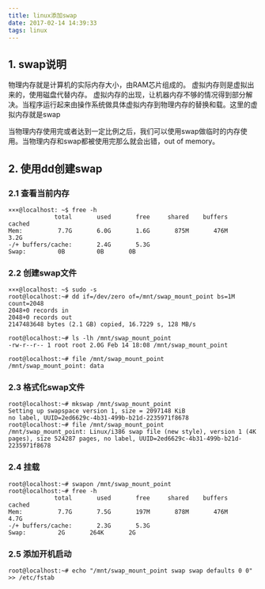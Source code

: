 ```yaml
---
title: linux添加swap
date: 2017-02-14 14:39:33
tags: linux
---
```


## 1. swap说明
物理内存就是计算机的实际内存大小，由RAM芯片组成的。
虚拟内存则是虚拟出来的，使用磁盘代替内存。
虚拟内存的出现，让机器内存不够的情况得到部分解决。当程序运行起来由操作系统做具体虚拟内存到物理内存的替换和载。这里的虚拟内存就是swap

当物理内存使用完或者达到一定比例之后，我们可以使用swap做临时的内存使用。当物理内存和swap都被使用完那么就会出错，out of memory。

## 2. 使用dd创建swap

### 2.1 查看当前内存
```
×××@localhost: ~$ free -h
             total       used       free     shared    buffers     cached
Mem:          7.7G       6.0G       1.6G       875M       476M       3.2G
-/+ buffers/cache:       2.4G       5.3G
Swap:         0B         0B       0B
```

### 2.2 创建swap文件
```
×××@localhost: ~$ sudo -s
root@localhost:~# dd if=/dev/zero of=/mnt/swap_mount_point bs=1M count=2048
2048+0 records in
2048+0 records out
2147483648 bytes (2.1 GB) copied, 16.7229 s, 128 MB/s

root@localhost:~# ls -lh /mnt/swap_mount_point 
-rw-r--r-- 1 root root 2.0G Feb 14 18:08 /mnt/swap_mount_point

root@localhost:~# file /mnt/swap_mount_point 
/mnt/swap_mount_point: data

```

### 2.3 格式化swap文件
```
root@localhost:~# mkswap /mnt/swap_mount_point 
Setting up swapspace version 1, size = 2097148 KiB
no label, UUID=2ed6629c-4b31-499b-b21d-2235971f8678
root@localhost:~# file /mnt/swap_mount_point 
/mnt/swap_mount_point: Linux/i386 swap file (new style), version 1 (4K pages), size 524287 pages, no label, UUID=2ed6629c-4b31-499b-b21d-2235971f8678
```

### 2.4 挂载
```
root@localhost:~# swapon /mnt/swap_mount_point 
root@localhost:~# free -h
             total       used       free     shared    buffers     cached
Mem:          7.7G       7.5G       197M       878M       476M       4.7G
-/+ buffers/cache:       2.3G       5.3G
Swap:         2G       264K       2G
```

### 2.5 添加开机启动
```
root@localhost:~# echo "/mnt/swap_mount_point swap swap defaults 0 0" >> /etc/fstab  
```
